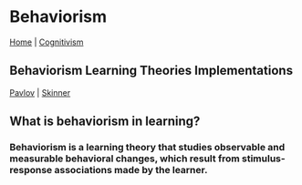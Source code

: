# Behaviorism
[Home](../index.md) | [Cognitivism](./cognitivism.md)
## Behaviorism Learning Theories Implementations
[Pavlov](./behaviorism/pavlov.md) | [Skinner](./behaviorism/skinner.md)
## What is behaviorism in learning?
### Behaviorism is a learning theory that studies observable and measurable behavioral changes, which result from stimulus-response associations made by the learner.
